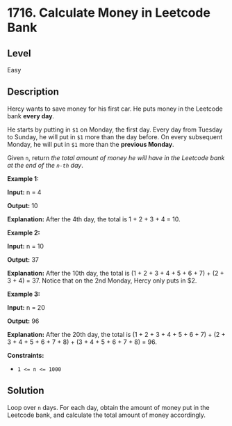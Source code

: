 # 1716. Calculate Money in Leetcode Bank
## Level
Easy

## Description
Hercy wants to save money for his first car. He puts money in the Leetcode bank **every day**.

He starts by putting in `$1` on Monday, the first day. Every day from Tuesday to Sunday, he will put in `$1` more than the day before. On every subsequent Monday, he will put in `$1` more than the **previous Monday**.

Given `n`, return *the total amount of money he will have in the Leetcode bank at the end of the `n-th` day*.

**Example 1:**

**Input:** n = 4

**Output:** 10

**Explanation:** After the 4th day, the total is 1 + 2 + 3 + 4 = 10.

**Example 2:**

**Input:** n = 10

**Output:** 37

**Explanation:** After the 10th day, the total is (1 + 2 + 3 + 4 + 5 + 6 + 7) + (2 + 3 + 4) = 37. Notice that on the 2nd Monday, Hercy only puts in $2.

**Example 3:**

**Input:** n = 20

**Output:** 96

**Explanation:** After the 20th day, the total is (1 + 2 + 3 + 4 + 5 + 6 + 7) + (2 + 3 + 4 + 5 + 6 + 7 + 8) + (3 + 4 + 5 + 6 + 7 + 8) = 96.

**Constraints:**

* `1 <= n <= 1000`

## Solution
Loop over `n` days. For each day, obtain the amount of money put in the Leetcode bank, and calculate the total amount of money accordingly.
